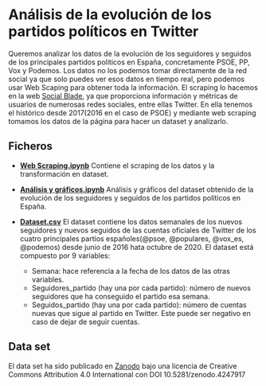 # Análisis de la evolución de los partidos políticos en Twitter
Queremos analizar los datos de la evolución de los seguidores y seguidos de los principales partidos politicos en España, concretamente PSOE, PP, Vox y Podemos.
Los datos no los podemos tomar directamente de la red social ya que solo puedes ver esos datos en tiempo real, pero podemos usar Web Scaping para obtener toda la información.
El scraping lo hacemos en la web [Social Blade](https://socialblade.com/), ya que proporciona información y métricas de usuarios de numerosas redes sociales, entre ellas Twitter. En ella tenemos el histórico desde 2017(2016 en el caso de PSOE) y mediante web scraping tomamos los datos de la página para hacer un dataset y analizarlo.

## Ficheros

- [**Web Scraping.ipynb**](https://github.com/dnunezs/Partidos_Politicos_Twitter/blob/main/Web%20Scraping.ipynb) Contiene el scraping de los datos y la transformación en dataset.

- [**Análisis y gráficos.ipynb**](https://github.com/dnunezs/Partidos_Politicos_Twitter/blob/main/An%C3%A1lisis%20y%20gr%C3%A1ficos.ipynb) Análisis y gráficos del dataset obtenido de la evolución de los seguidores y seguidos de los partidos políticos en España.

- [**Dataset.csv**](https://github.com/dnunezs/Partidos_Politicos_Twitter/blob/main/Dataset.csv) El dataset contiene los datos semanales de los nuevos seguidores y nuevos seguidos de las cuentas oficiales de Twitter de los cuatro principales partios españoles(@psoe, @populares, @vox_es, @podemos) desde junio de 2016 hata octubre de 2020. 
El dataset está compuesto por 9 variables: 
  - Semana: hace referencia a la fecha de los datos de las otras variables. 
  - Seguidores_partido (hay una por cada partido): número de nuevos seguidores que ha conseguido el partido esa semana. 
  - Seguidos_partido (hay una por cada partido): número de cuentas nuevas que sigue al partido en Twitter. Este puede ser negativo en caso de dejar de seguir cuentas. 

## Data set
El data set ha sido publicado en [Zanodo](https://zenodo.org/record/4247917#.X6VGJGhKhjG) bajo una licencia de Creative Commons Attribution 4.0 International con DOI 10.5281/zenodo.4247917
